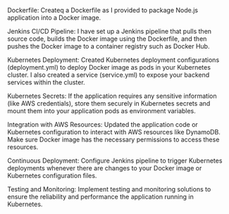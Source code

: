 Dockerfile: Createq a Dockerfile as I provided to package Node.js application into a Docker image.

Jenkins CI/CD Pipeline: I have set up a Jenkins pipeline that pulls then source code, builds the Docker image using the Dockerfile, and then pushes the Docker image to a container registry such as Docker Hub.

Kubernetes Deployment: Created Kubernetes deployment configurations (deployment.yml) to deploy  Docker image as pods in your Kubernetes cluster. I also created a service (service.yml) to expose your backend services within the cluster.

Kubernetes Secrets: If the application requires any sensitive information (like AWS credentials), store them securely in Kubernetes secrets and mount them into your application pods as environment variables.

Integration with AWS Resources: Updated the application code or Kubernetes configuration to interact with AWS resources like DynamoDB. Make sure Docker image has the necessary permissions to access these resources.

Continuous Deployment: Configure Jenkins pipeline to trigger Kubernetes deployments whenever there are changes to your Docker image or Kubernetes configuration files.

Testing and Monitoring: Implement testing and monitoring solutions to ensure the reliability and performance the application running in Kubernetes.
